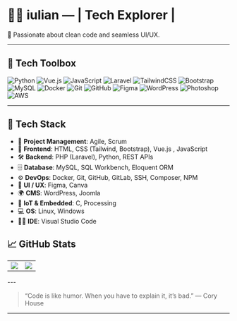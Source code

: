 # 👨‍💻 iulian — | Tech Explorer |

🔧 Passionate about clean code and seamless UI/UX.

---

## 🧰 Tech Toolbox

![Python](https://img.shields.io/badge/Python-3670A0?style=for-the-badge&logo=python&logoColor=ffdd54)
![Vue.js](https://img.shields.io/badge/Vue.js-35495E?style=for-the-badge&logo=vue.js&logoColor=4FC08D)
![JavaScript](https://img.shields.io/badge/JavaScript-323330?style=for-the-badge&logo=javascript&logoColor=F7DF1E)
![Laravel](https://img.shields.io/badge/Laravel-F55247?style=for-the-badge&logo=laravel&logoColor=white)
![TailwindCSS](https://img.shields.io/badge/TailwindCSS-06B6D4?style=for-the-badge&logo=tailwindcss&logoColor=white)
![Bootstrap](https://img.shields.io/badge/Bootstrap-563D7C?style=for-the-badge&logo=bootstrap&logoColor=white)
![MySQL](https://img.shields.io/badge/MySQL-00758F?style=for-the-badge&logo=mysql&logoColor=white)
![Docker](https://img.shields.io/badge/Docker-0db7ed?style=for-the-badge&logo=docker&logoColor=white)
![Git](https://img.shields.io/badge/Git-F05032?style=for-the-badge&logo=git&logoColor=white)
![GitHub](https://img.shields.io/badge/GitHub-181717?style=for-the-badge&logo=github&logoColor=white)
![Figma](https://img.shields.io/badge/Figma-F24E1E?style=for-the-badge&logo=figma&logoColor=white)
![WordPress](https://img.shields.io/badge/WordPress-21759B?style=for-the-badge&logo=wordpress&logoColor=white)
![Photoshop](https://img.shields.io/badge/Photoshop-31A8FF?style=for-the-badge&logo=adobephotoshop&logoColor=white)
![AWS](https://img.shields.io/badge/AWS-232F3E?style=for-the-badge&logo=amazonaws&logoColor=FF9900)

---

## 🚀 Tech Stack

- 🧭 **Project Management**: Agile, Scrum  
- 🎨 **Frontend**: HTML, CSS (Tailwind, Bootstrap), Vue.js , JavaScript
- 🛠️ **Backend**: PHP (Laravel), Python, REST APIs  
- 🗄️ **Database**: MySQL, SQL Workbench, Eloquent ORM  
- ⚙️ **DevOps**: Docker, Git, GitHub, GitLab, SSH, Composer, NPM  
- 🧠 **UI / UX**: Figma, Canva  
- 🌍 **CMS**: WordPress, Joomla  
- 🔌 **IoT & Embedded**: C, Processing  
- 💻 **OS**: Linux, Windows  
- 🧑‍💻 **IDE**: Visual Studio Code  

## 📈 GitHub Stats

<table>
  <tr>
    <td>
      <img align="center" src="https://github-readme-stats.vercel.app/api?username=iulian-cmd&theme=gruvbox&show_icons=true&count_private=true" />
    </td>
    <td>
      <img align="center" src="https://github-readme-stats.vercel.app/api/top-langs/?username=iulian-cmd&theme=gruvbox&hide=html,hack,shell&langs_count=10&layout=compact&count_private=true&card_width=444" />
    </td>
  </tr>
</table>
---

> “Code is like humor. When you have to explain it, it’s bad.” — Cory House
---

